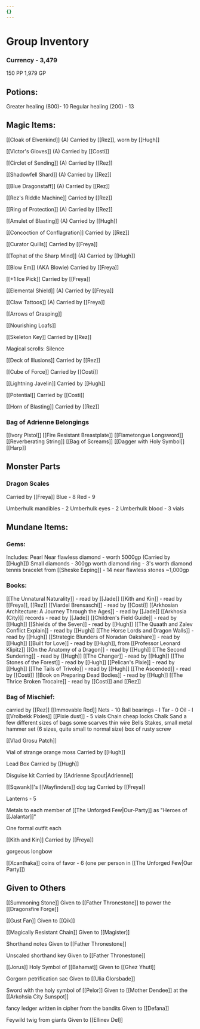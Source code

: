 ```yaml
---
{}
---
```

# Group Inventory

### Currency - 3,479
150 PP
1,979 GP

## Potions:

Greater healing (800)- 10
Regular healing (200) - 13

## Magic Items:

[[Cloak of Elvenkind]] (A)
Carried by [[Rez]], worn by [[Hugh]]

[[Victor's Gloves]] (A)
Carried by [[Costi]]

[[Circlet of Sending]] (A)
Carried by [[Rez]]

[[Shadowfell Shard]] (A)
Carried by [[Rez]]

[[Blue Dragonstaff]] (A)
Carried by [[Rez]]

[[Rez's Riddle Machine]]
Carried by [[Rez]]

[[Ring of Protection]] (A)
Carried by [[Rez]]

[[Amulet of Blasting]] (A)
Carried by [[Hugh]]

[[Concoction of Conflagration]]
Carried by [[Rez]]

[[Curator Quills]]
Carried by [[Freya]]

[[Tophat of the Sharp Mind]] (A)
Carried by [[Hugh]]

[[Blow Em]] (AKA Blowie)
Carried by [[Freya]]

[[+1 Ice Pick]]
Carried by [[Freya]]

[[Elemental Shield]] (A)
Carried by [[Freya]]

[[Claw Tattoos]] (A)
Carried by [[Freya]]

[[Arrows of Grasping]]

[[Nourishing Loafs]]

[[Skeleton Key]]
Carried by [[Rez]]

Magical scrolls: 
	Silence

[[Deck of Illusions]]
Carried by [[Rez]]

[[Cube of Force]]
Carried by [[Costi]]

[[Lightning Javelin]]
Carried by [[Hugh]]

[[Potential]]
Carried by [[Costi]]

[[Horn of Blasting]]
Carried by [[Rez]]

### Bag of Adrienne Belongings
[[Ivory Pistol]]
[[Fire Resistant Breastplate]] 
[[Flametongue Longsword]]
[[Reverberating String]]
[[Bag of Screams]]
[[Dagger with Holy Symbol]]
[[Harp]] 

## Monster Parts

### Dragon Scales
Carried by [[Freya]]
	Blue - 8
	Red - 9

Umberhulk mandibles - 2
Umberhulk eyes - 2
Umberhulk blood - 3 vials

## Mundane Items:

### Gems:
Includes:
	Pearl
	Near flawless diamond - worth 5000gp (Carried by [[Hugh]])
	Small diamonds - 300gp worth
	diamond ring - 3's worth
	diamond tennis bracelet from [[Sheske Eeping]] - 14 near flawless stones ~1,000gp

### Books:
[[The Unnatural Naturality]] - read by [[Jade]]
[[Kith and Kin]] - read by [[Freya]], [[Rez]]
[[Viardel Brensaschi]] - read by [[Costi]]
[[Arkhosian Architecture: A Journey Through the Ages]]  - read by [[Jade]]
[[Arkhosia (City)]] records - read by [[Jade]]
[[Children's Field Guide]] - read by [[Hugh]]
[[Shields of the Seven]] - read by [[Hugh]]
[[The Quaath and Zalev Conflict Explain]] - read by [[Hugh]]
[[The Horse Lords and Dragon Walls]] - read by [[Hugh]]
[[Strategic Blunders of Noradan Oakshare]] - read by [[Hugh]]
[[Built for Love]] - read by [[Hugh]], from [[Professor Leonard Klipitz]]
[[On the Anatomy of a Dragon]] - read by [[Hugh]]
[[The Second Sundering]] - read by [[Hugh]]
[[The Changer]] - read by [[Hugh]]
[[The Stones of the Forest]] - read by [[Hugh]]
[[Pelican's Pixie]]  - read by [[Hugh]]
[[The Tails of Trivolo]] - read by [[Hugh]]
[[The Ascended]] - read by [[Costi]]
[[Book on Preparing Dead Bodies]] - read by [[Hugh]]
[[The Thrice Broken Trocaire]] - read by [[Costi]] and [[Rez]]

### Bag of Mischief:
carried by [[Rez]]
	[[Immovable Rod]]
	Nets - 10
	Ball bearings - I
	Tar - 0
	Oil - I
	[[Vrolbekk Pixies]] [[Pixie dust]] - 5 vials
	Chain
    cheap locks
    Chalk
    Sand
    a few different sizes of bags
    some scarves
    thin wire
    Bells
    Stakes, small metal
    hammer set (6 sizes, quite small to normal size)
    box of rusty screw

[[Vlad Grosu Patch]]

Vial of strange orange moss
Carried by [[Hugh]]

Lead Box
Carried by [[Hugh]]

Disguise kit
Carried by [[Adrienne Spout|Adrienne]]

[[Sqwank]]'s [[Wayfinders]] dog tag
Carried by [[Freya]]

Lanterns - 5

Metals to each member of [[The Unforged Few|Our-Party]] as "Heroes of [[Jalantar]]"

One formal outfit each

[[Kith and Kin]] 
Carried by [[Freya]] 

gorgeous longbow

[[Xcanthaka]] coins of favor - 6 (one per person in [[The Unforged Few|Our Party]])

## Given to Others

[[Summoning Stone]]
Given to [[Father Thronestone]] to power the [[Dragonsfire Forge]]

[[Gust Fan]]
Given to [[Qik]]

[[Magically Resistant Chain]]
Given to [[Magister]]

Shorthand notes 
Given to [[Father Thronestone]]

Unscaled shorthand key
Given to [[Father Thronestone]]

[[Jorus]] Holy Symbol of [[Bahamat]]
Given to [[Ghez Yhutl]]

Gorgorn petrification sac
Given to [[Ulia Glorsbade]]

Sword with the holy symbol of [[Pelor]]
Given to [[Mother Dendee]] at the [[Arkohsia City Sunspot]]

fancy ledger written in cipher from the bandits
Given to [[Defana]]

Feywild twig from giants
Given to [[Ellinev Del]]